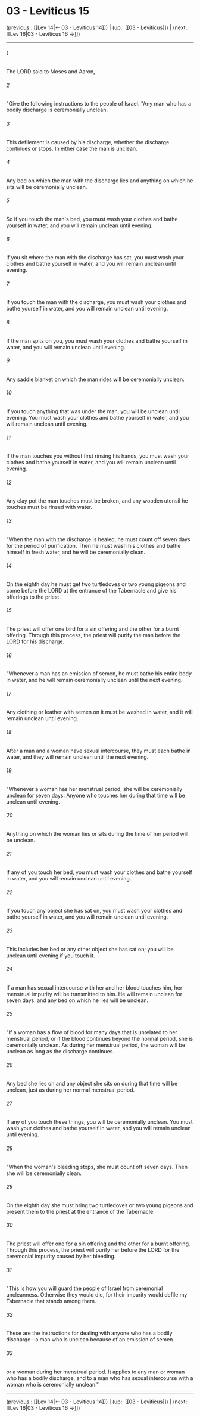 # 03 - Leviticus 15

(previous:: [[Lev 14|← 03 - Leviticus 14]]) | (up:: [[03 - Leviticus]]) | (next:: [[Lev 16|03 - Leviticus 16 →]])

***


###### 1 
The LORD said to Moses and Aaron, 

###### 2 
"Give the following instructions to the people of Israel. "Any man who has a bodily discharge is ceremonially unclean. 

###### 3 
This defilement is caused by his discharge, whether the discharge continues or stops. In either case the man is unclean. 

###### 4 
Any bed on which the man with the discharge lies and anything on which he sits will be ceremonially unclean. 

###### 5 
So if you touch the man's bed, you must wash your clothes and bathe yourself in water, and you will remain unclean until evening. 

###### 6 
If you sit where the man with the discharge has sat, you must wash your clothes and bathe yourself in water, and you will remain unclean until evening. 

###### 7 
If you touch the man with the discharge, you must wash your clothes and bathe yourself in water, and you will remain unclean until evening. 

###### 8 
If the man spits on you, you must wash your clothes and bathe yourself in water, and you will remain unclean until evening. 

###### 9 
Any saddle blanket on which the man rides will be ceremonially unclean. 

###### 10 
If you touch anything that was under the man, you will be unclean until evening. You must wash your clothes and bathe yourself in water, and you will remain unclean until evening. 

###### 11 
If the man touches you without first rinsing his hands, you must wash your clothes and bathe yourself in water, and you will remain unclean until evening. 

###### 12 
Any clay pot the man touches must be broken, and any wooden utensil he touches must be rinsed with water. 

###### 13 
"When the man with the discharge is healed, he must count off seven days for the period of purification. Then he must wash his clothes and bathe himself in fresh water, and he will be ceremonially clean. 

###### 14 
On the eighth day he must get two turtledoves or two young pigeons and come before the LORD at the entrance of the Tabernacle and give his offerings to the priest. 

###### 15 
The priest will offer one bird for a sin offering and the other for a burnt offering. Through this process, the priest will purify the man before the LORD for his discharge. 

###### 16 
"Whenever a man has an emission of semen, he must bathe his entire body in water, and he will remain ceremonially unclean until the next evening. 

###### 17 
Any clothing or leather with semen on it must be washed in water, and it will remain unclean until evening. 

###### 18 
After a man and a woman have sexual intercourse, they must each bathe in water, and they will remain unclean until the next evening. 

###### 19 
"Whenever a woman has her menstrual period, she will be ceremonially unclean for seven days. Anyone who touches her during that time will be unclean until evening. 

###### 20 
Anything on which the woman lies or sits during the time of her period will be unclean. 

###### 21 
If any of you touch her bed, you must wash your clothes and bathe yourself in water, and you will remain unclean until evening. 

###### 22 
If you touch any object she has sat on, you must wash your clothes and bathe yourself in water, and you will remain unclean until evening. 

###### 23 
This includes her bed or any other object she has sat on; you will be unclean until evening if you touch it. 

###### 24 
If a man has sexual intercourse with her and her blood touches him, her menstrual impurity will be transmitted to him. He will remain unclean for seven days, and any bed on which he lies will be unclean. 

###### 25 
"If a woman has a flow of blood for many days that is unrelated to her menstrual period, or if the blood continues beyond the normal period, she is ceremonially unclean. As during her menstrual period, the woman will be unclean as long as the discharge continues. 

###### 26 
Any bed she lies on and any object she sits on during that time will be unclean, just as during her normal menstrual period. 

###### 27 
If any of you touch these things, you will be ceremonially unclean. You must wash your clothes and bathe yourself in water, and you will remain unclean until evening. 

###### 28 
"When the woman's bleeding stops, she must count off seven days. Then she will be ceremonially clean. 

###### 29 
On the eighth day she must bring two turtledoves or two young pigeons and present them to the priest at the entrance of the Tabernacle. 

###### 30 
The priest will offer one for a sin offering and the other for a burnt offering. Through this process, the priest will purify her before the LORD for the ceremonial impurity caused by her bleeding. 

###### 31 
"This is how you will guard the people of Israel from ceremonial uncleanness. Otherwise they would die, for their impurity would defile my Tabernacle that stands among them. 

###### 32 
These are the instructions for dealing with anyone who has a bodily discharge--a man who is unclean because of an emission of semen 

###### 33 
or a woman during her menstrual period. It applies to any man or woman who has a bodily discharge, and to a man who has sexual intercourse with a woman who is ceremonially unclean."

***

(previous:: [[Lev 14|← 03 - Leviticus 14]]) | (up:: [[03 - Leviticus]]) | (next:: [[Lev 16|03 - Leviticus 16 →]])
